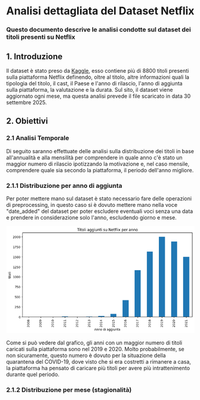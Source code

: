 <h1><b> Analisi dettagliata del Dataset Netflix </b></h1>

<h3> Questo documento descrive le analisi condotte sul dataset dei titoli presenti su Netflix</h3>

<b><h2>1. Introduzione</h2></b>

Il dataset è stato preso da <a href="https://www.kaggle.com/datasets/shivamb/netflix-shows/data">Kaggle</a>,
esso contiene più di 8800 titoli presenti sulla piattaforma Netflix definendo, oltre al titolo, altre informazioni quali
la tipologia del titolo, il cast, il Paese e l'anno  di rilascio, l'anno di aggiunta sulla piattaforma, la valutazione e
la durata. Sul sito, il dataset viene aggiornato ogni mese, ma questa analisi prevede il file scaricato in data 30 settembre 2025.


<b><h2>2. Obiettivi</b></h2>

<b><h3>2.1 Analisi Temporale</b></h3>

Di seguito saranno effettuate delle analisi sulla distribuzione dei titoli in base all'annualità e alla mensilità per
comprendere in quale anno c'è stato un maggior numero di rilascio ipotizzando la motivazione e, nel caso mensile, comprendere
quale sia secondo la piattaforma, il periodo dell'anno migliore.

<b><h3>2.1.1 Distribuzione per anno di aggiunta</b></h3>

Per poter mettere mano sul dataset è stato necessario fare delle operazioni di preprocessing, in questo caso si è dovuto
mettere mano nella voce "date_added" del dataset per poter escludere eventuali voci senza una data e prendere in considerazione
solo l'anno, escludendo giorno e mese. 

![Titoli aggiunti per anno](../plots/titoliPerAnno.png)

Come si può vedere dal grafico, gli anni con un maggior numero di titoli caricati sulla piattaforma sono nel 2019 e 2020.
Molto probabilmente, se non sicuramente, questo numero è dovuto per la situazione della quarantena del COVID-19, dove visto
che si era costretti a rimanere a casa, la piattaforma ha pensato di caricare più titoli per avere più intrattenimento
durante quel periodo.

<b><h3>2.1.2 Distribuzione per mese (stagionalità)</b></h3>

